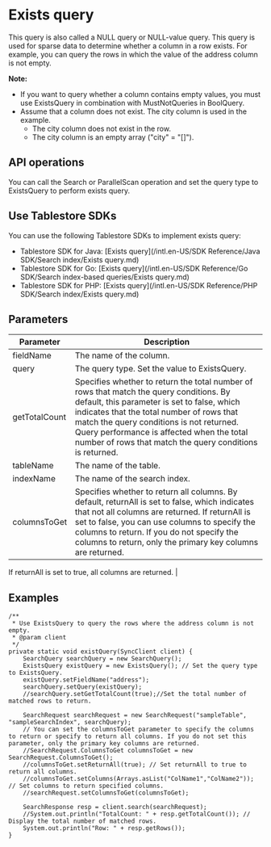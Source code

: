 # Exists query

This query is also called a NULL query or NULL-value query. This query is used for sparse data to determine whether a column in a row exists. For example, you can query the rows in which the value of the address column is not empty.

**Note:**

-   If you want to query whether a column contains empty values, you must use ExistsQuery in combination with MustNotQueries in BoolQuery.
-   Assume that a column does not exist. The city column is used in the example.
    -   The city column does not exist in the row.
    -   The city column is an empty array \("city" = "\[\]"\).

## API operations

You can call the Search or ParallelScan operation and set the query type to ExistsQuery to perform exists query.

## Use Tablestore SDKs

You can use the following Tablestore SDKs to implement exists query:

-   Tablestore SDK for Java: [Exists query](/intl.en-US/SDK Reference/Java SDK/Search index/Exists query.md)
-   Tablestore SDK for Go: [Exists query](/intl.en-US/SDK Reference/Go SDK/Search index-based queries/Exists query.md)
-   Tablestore SDK for PHP: [Exists query](/intl.en-US/SDK Reference/PHP SDK/Search index/Exists query.md)

## Parameters

|Parameter|Description|
|---------|-----------|
|fieldName|The name of the column.|
|query|The query type. Set the value to ExistsQuery.|
|getTotalCount|Specifies whether to return the total number of rows that match the query conditions. By default, this parameter is set to false, which indicates that the total number of rows that match the query conditions is not returned. Query performance is affected when the total number of rows that match the query conditions is returned. |
|tableName|The name of the table.|
|indexName|The name of the search index.|
|columnsToGet|Specifies whether to return all columns. By default, returnAll is set to false, which indicates that not all columns are returned. If returnAll is set to false, you can use columns to specify the columns to return. If you do not specify the columns to return, only the primary key columns are returned.

If returnAll is set to true, all columns are returned. |

## Examples

```
/**
 * Use ExistsQuery to query the rows where the address column is not empty.
 * @param client
 */
private static void existQuery(SyncClient client) {
    SearchQuery searchQuery = new SearchQuery();
    ExistsQuery existQuery = new ExistsQuery(); // Set the query type to ExistsQuery.
    existQuery.setFieldName("address");
    searchQuery.setQuery(existQuery);
    //searchQuery.setGetTotalCount(true);//Set the total number of matched rows to return.

    SearchRequest searchRequest = new SearchRequest("sampleTable", "sampleSearchIndex", searchQuery);
    // You can set the columnsToGet parameter to specify the columns to return or specify to return all columns. If you do not set this parameter, only the primary key columns are returned.
    //SearchRequest.ColumnsToGet columnsToGet = new SearchRequest.ColumnsToGet();
    //columnsToGet.setReturnAll(true); // Set returnAll to true to return all columns.
    //columnsToGet.setColumns(Arrays.asList("ColName1","ColName2")); // Set columns to return specified columns.
    //searchRequest.setColumnsToGet(columnsToGet);
  
    SearchResponse resp = client.search(searchRequest);
    //System.out.println("TotalCount: " + resp.getTotalCount()); // Display the total number of matched rows.
    System.out.println("Row: " + resp.getRows());
}
```


